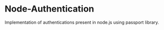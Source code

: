 # Node-Authentication

Implementation of authentications present in node.js using passport library.
